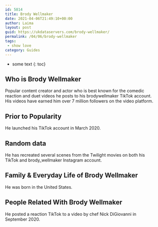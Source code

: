 ```yaml
---
id: 5814
title: Brody Wellmaker
date: 2021-04-06T21:49:10+00:00
author: Laima
layout: post
guid: https://ukdataservers.com/brody-wellmaker/
permalink: /04/06/brody-wellmaker
tags:
 - show love
category: Guides
---
```


* some text
{: toc}


## Who is Brody Wellmaker
                  
                  
                  
Popular content creator and actor who is best known for the comedic reaction and duet videos he posts to his brodywellmaker TikTok account. His videos have earned him over 7 million followers on the video platform. 
                  
              
            
              
            
                
                
                
## Prior to Popularity
                  
                  
                  
He launched his TikTok account in March 2020. 
                  
              
            
              
            
                
                
                
## Random data
                  
                  
                  
He has recreated several scenes from the Twilight movies on both his TikTok and brody_wellmaker Instagram account. 
                  
              
            
              
            
                
                
                
## Family & Everyday Life of Brody Wellmaker
                  
                  
                  
He was born in the United States. 
                  
              
            
              
            
                
                
                
## People Related With Brody Wellmaker
                  
                  
                  
He posted a reaction TikTok to a video by chef Nick DiGiovanni in September 2020. 
                  
              
            
              
            
                
              
            
              
              
            
            
              
            
          
          
          